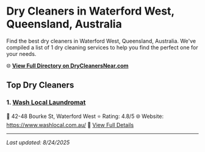 # Dry Cleaners in Waterford West, Queensland, Australia

Find the best dry cleaners in Waterford West, Queensland, Australia. We've compiled a list of 1 dry cleaning services to help you find the perfect one for your needs.

🌐 **[View Full Directory on DryCleanersNear.com](https://drycleanersnear.com/city/Australia/Queensland/Waterford%20West)**

## Top Dry Cleaners

### 1. [Wash Local Laundromat](https://drycleanersnear.com/dryCleaner/68aa73d939cc7c0899005ed8/wash-local-laundromat)
📍 42-48 Bourke St, Waterford West
⭐ Rating: 4.8/5
🌐 Website: https://www.washlocal.com.au/
🔗 [View Full Details](https://drycleanersnear.com/dryCleaner/68aa73d939cc7c0899005ed8/wash-local-laundromat)


---

*Last updated: 8/24/2025*
